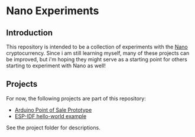 # Nano Experiments

## Introduction
This repository is intended to be a collection of experiments with the [Nano](www.nano.org) cryptocurrency. Since i am still learning myself, many of these projects can be improved, but i'm hoping they might serve as a starting point for others starting to experiment with Nano as well!

## Projects
For now, the following projects are part of this repository:

- [Arduino Point of Sale Prototype](arduino/readme.md)
- [ESP-IDF hello-world example](esp-idf/hello-world/readme.md)

See the project folder for descriptions.

